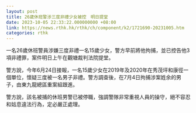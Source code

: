 ```yaml
---
layout: post
title: 26歲休班警涉三度非禮少女被控　明日提堂
date: 2023-10-05 22:33:22.000000000 +08:00
link: https://news.rthk.hk/rthk/ch/component/k2/1721690-20231005.htm
categories: rthk
---
```


一名26歲休班警員涉嫌三度非禮一名15歲少女，警方早前將他拘捕，並已控告他3項非禮罪，案件明日上午在觀塘裁判法院提堂。

警方說，今年6月24日接報，一名15歲少女在2019年及2020年在秀茂坪和康徑一個單位，懷疑三度被一名男子非禮。警方調查後，在7月4日拘捕涉案姓余的男子，由東九龍總區重案組跟進。

警方說，該名被捕的休班男警已被停職，強調警隊非常重視人員的操守，絕不容忍和姑息違法行為，定必嚴正處理。
